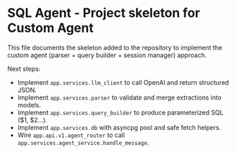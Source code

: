 # SQL Agent - Project skeleton for Custom Agent

This file documents the skeleton added to the repository to implement the
custom agent (parser + query builder + session manager) approach.

Next steps:
- Implement `app.services.llm_client` to call OpenAI and return structured JSON.
- Implement `app.services.parser` to validate and merge extractions into models.
- Implement `app.services.query_builder` to produce parameterized SQL ($1, $2...).
- Implement `app.services.db` with asyncpg pool and safe fetch helpers.
- Wire `app.api.v1.agent_router` to call `app.services.agent_service.handle_message`.

